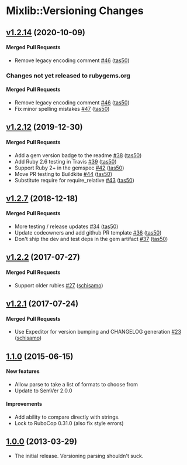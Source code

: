 # Mixlib::Versioning Changes

<!-- latest_release 1.2.14 -->
## [v1.2.14](https://github.com/chef/mixlib-versioning/tree/v1.2.14) (2020-10-09)

#### Merged Pull Requests
- Remove legacy encoding comment [#46](https://github.com/chef/mixlib-versioning/pull/46) ([tas50](https://github.com/tas50))
<!-- latest_release -->

<!-- release_rollup since=1.2.12 -->
### Changes not yet released to rubygems.org

#### Merged Pull Requests
- Remove legacy encoding comment [#46](https://github.com/chef/mixlib-versioning/pull/46) ([tas50](https://github.com/tas50)) <!-- 1.2.14 -->
- Fix minor spelling mistakes [#47](https://github.com/chef/mixlib-versioning/pull/47) ([tas50](https://github.com/tas50)) <!-- 1.2.13 -->
<!-- release_rollup -->

<!-- latest_stable_release -->
## [v1.2.12](https://github.com/chef/mixlib-versioning/tree/v1.2.12) (2019-12-30)

#### Merged Pull Requests
- Add a gem version badge to the readme [#38](https://github.com/chef/mixlib-versioning/pull/38) ([tas50](https://github.com/tas50))
- Add Ruby 2.6 testing in Travis [#39](https://github.com/chef/mixlib-versioning/pull/39) ([tas50](https://github.com/tas50))
- Support Ruby 2+ in the gemspec [#42](https://github.com/chef/mixlib-versioning/pull/42) ([tas50](https://github.com/tas50))
- Move PR testing to Buildkite [#44](https://github.com/chef/mixlib-versioning/pull/44) ([tas50](https://github.com/tas50))
- Substitute require for require_relative [#43](https://github.com/chef/mixlib-versioning/pull/43) ([tas50](https://github.com/tas50))
<!-- latest_stable_release -->

## [v1.2.7](https://github.com/chef/mixlib-versioning/tree/v1.2.7) (2018-12-18)

#### Merged Pull Requests
- More testing / release updates [#34](https://github.com/chef/mixlib-versioning/pull/34) ([tas50](https://github.com/tas50))
- Update codeowners and add github PR template [#36](https://github.com/chef/mixlib-versioning/pull/36) ([tas50](https://github.com/tas50))
- Don&#39;t ship the dev and test deps in the gem artifact [#37](https://github.com/chef/mixlib-versioning/pull/37) ([tas50](https://github.com/tas50))

## [v1.2.2](https://github.com/chef/mixlib-versioning/tree/v1.2.2) (2017-07-27)

#### Merged Pull Requests
- Support older rubies [#27](https://github.com/chef/mixlib-versioning/pull/27) ([schisamo](https://github.com/schisamo))

## [v1.2.1](https://github.com/chef/mixlib-versioning/tree/v1.2.1) (2017-07-24)

#### Merged Pull Requests
- Use Expeditor for version bumping and CHANGELOG generation [#23](https://github.com/chef/mixlib-versioning/pull/23) ([schisamo](https://github.com/schisamo))

## [1.1.0](https://github.com/chef/mixlib-versioning/tree/v1.1.0) (2015-06-15)

#### New features

* Allow parse to take a list of formats to choose from
* Update to SemVer 2.0.0

#### Improvements

* Add ability to compare directly with strings.
* Lock to RuboCop 0.31.0 (also fix style errors)


## [1.0.0](https://github.com/chef/mixlib-versioning/tree/v1.0.0) (2013-03-29)

* The initial release. Versioning parsing shouldn't suck.